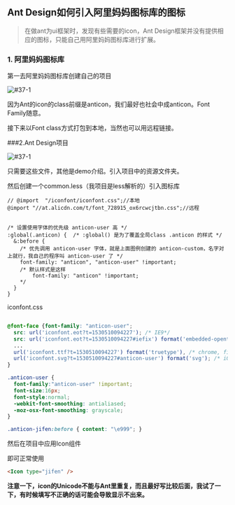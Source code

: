 ## Ant Design如何引入阿里妈妈图标库的图标

> 在做ant为ui框架时，发现有些需要的icon，Ant Design框架并没有提供相应的图标，只能自己用阿里妈妈图标库进行扩展。

### 1. 阿里妈妈图标库

第一去阿里妈妈图标库创建自己的项目

![#37-1](https://github.com/bai3/note/blob/master/images/#37-1.png)

因为Ant的icon的class前缀是anticon，我们最好也社会中成anticon。Font Family随意。

接下来以Font class方式打包到本地，当然也可以用远程链接。

###2.Ant Design项目

![#37-1](https://github.com/bai3/note/blob/master/images/#37-2.png)

只需要这些文件，其他是demo介绍。引入项目中的资源文件夹。

然后创建一个common.less（我项目是less解析的）引入图标库

```less
// @import  "/iconfont/iconfont.css";//本地
@import "//at.alicdn.com/t/font_728915_ox6rcwcjtbn.css";//远程


/* 设置使用字体的优先级 anticon-user 高 */
:global(.anticon) {  /* :global() 是为了覆盖全局class .anticon 的样式 */
  &:before {
    /* 优先调用 anticon-user 字体，就是上面图例创建的 anticon-custom，名字对上就行，我自己的程序叫 anticon-user 了 */
    font-family: "anticon", "anticon-user" !important;   
    /* 默认样式是这样
        font-family: "anticon" !important;   
    */
  }
}
```

iconfont.css

```css

@font-face {font-family: "anticon-user";
  src: url('iconfont.eot?t=1530510094227'); /* IE9*/
  src: url('iconfont.eot?t=1530510094227#iefix') format('embedded-opentype'), /* IE6-IE8 */
  ...   
  url('iconfont.ttf?t=1530510094227') format('truetype'), /* chrome, firefox, opera, Safari, Android, iOS 4.2+*/
  url('iconfont.svg?t=1530510094227#anticon-user') format('svg'); /* iOS 4.1- */
}

.anticon-user {
  font-family:"anticon-user" !important;
  font-size:16px;
  font-style:normal;
  -webkit-font-smoothing: antialiased;
  -moz-osx-font-smoothing: grayscale;
}

.anticon-jifen:before { content: "\e999"; }
```

然后在项目中应用Icon组件

即可正常使用

```html
<Icon type="jifen" />
```

**注意一下，icon的Unicode不能与Ant里重复，而且最好写比较后面，我试了一下，有时候填写不正确的话可能会导致显示不出来。**